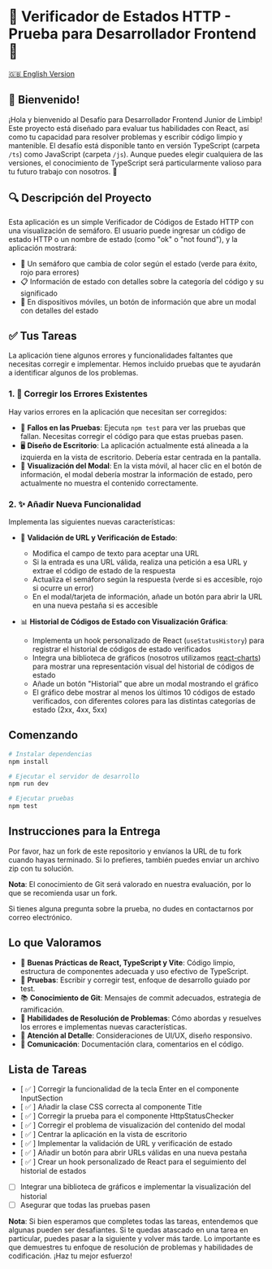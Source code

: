 # 🚦 Verificador de Estados HTTP - Prueba para Desarrollador Frontend 🚦

[🇬🇧 English Version](./README.md)

## 👋 Bienvenido!

¡Hola y bienvenido al Desafío para Desarrollador Frontend Junior de Limbip! Este proyecto está diseñado para evaluar tus habilidades con React, así como tu capacidad para resolver problemas y escribir código limpio y mantenible. El desafío está disponible tanto en versión TypeScript (carpeta `/ts`) como JavaScript (carpeta `/js`). Aunque puedes elegir cualquiera de las versiones, el conocimiento de TypeScript será particularmente valioso para tu futuro trabajo con nosotros. 🚀

## 🔍 Descripción del Proyecto

Esta aplicación es un simple Verificador de Códigos de Estado HTTP con una visualización de semáforo. El usuario puede ingresar un código de estado HTTP o un nombre de estado (como "ok" o "not found"), y la aplicación mostrará:

- 🚦 Un semáforo que cambia de color según el estado (verde para éxito, rojo para errores)
- 📋 Información de estado con detalles sobre la categoría del código y su significado
- 📱 En dispositivos móviles, un botón de información que abre un modal con detalles del estado

## ✅ Tus Tareas

La aplicación tiene algunos errores y funcionalidades faltantes que necesitas corregir e implementar. Hemos incluido pruebas que te ayudarán a identificar algunos de los problemas.

### 1. 🔧 Corregir los Errores Existentes

Hay varios errores en la aplicación que necesitan ser corregidos:

- 🧪 **Fallos en las Pruebas**: Ejecuta `npm test` para ver las pruebas que fallan. Necesitas corregir el código para que estas pruebas pasen.
- 🖥️ **Diseño de Escritorio**: La aplicación actualmente está alineada a la izquierda en la vista de escritorio. Debería estar centrada en la pantalla.
- 📱 **Visualización del Modal**: En la vista móvil, al hacer clic en el botón de información, el modal debería mostrar la información de estado, pero actualmente no muestra el contenido correctamente.

### 2. ✨ Añadir Nueva Funcionalidad

Implementa las siguientes nuevas características:

- 🔗 **Validación de URL y Verificación de Estado**:
  - Modifica el campo de texto para aceptar una URL
  - Si la entrada es una URL válida, realiza una petición a esa URL y extrae el código de estado de la respuesta
  - Actualiza el semáforo según la respuesta (verde si es accesible, rojo si ocurre un error)
  - En el modal/tarjeta de información, añade un botón para abrir la URL en una nueva pestaña si es accesible

- 📊 **Historial de Códigos de Estado con Visualización Gráfica**:
  - Implementa un hook personalizado de React (`useStatusHistory`) para registrar el historial de códigos de estado verificados
  - Integra una biblioteca de gráficos (nosotros utilizamos [react-charts](https://react-chartjs-2.js.org/)) para mostrar una representación visual del historial de códigos de estado
  - Añade un botón "Historial" que abre un modal mostrando el gráfico
  - El gráfico debe mostrar al menos los últimos 10 códigos de estado verificados, con diferentes colores para las distintas categorías de estado (2xx, 4xx, 5xx)

## Comenzando

```bash
# Instalar dependencias
npm install

# Ejecutar el servidor de desarrollo
npm run dev

# Ejecutar pruebas
npm test
```

## Instrucciones para la Entrega

Por favor, haz un fork de este repositorio y envíanos la URL de tu fork cuando hayas terminado. Si lo prefieres, también puedes enviar un archivo zip con tu solución.

**Nota**: El conocimiento de Git será valorado en nuestra evaluación, por lo que se recomienda usar un fork.

Si tienes alguna pregunta sobre la prueba, no dudes en contactarnos por correo electrónico.

## Lo que Valoramos

- 🚀 **Buenas Prácticas de React, TypeScript y Vite**: Código limpio, estructura de componentes adecuada y uso efectivo de TypeScript.
- 🧪 **Pruebas**: Escribir y corregir test, enfoque de desarrollo guiado por test.
- 📚 **Conocimiento de Git**: Mensajes de commit adecuados, estrategia de ramificación.
- 🧠 **Habilidades de Resolución de Problemas**: Cómo abordas y resuelves los errores e implementas nuevas características.
- 📱 **Atención al Detalle**: Consideraciones de UI/UX, diseño responsivo.
- 📝 **Comunicación**: Documentación clara, comentarios en el código.

## Lista de Tareas

- [ ✅ ] Corregir la funcionalidad de la tecla Enter en el componente InputSection
- [ ✅ ] Añadir la clase CSS correcta al componente Title
- [ ✅ ] Corregir la prueba para el componente HttpStatusChecker
- [ ✅ ] Corregir el problema de visualización del contenido del modal
- [ ✅ ] Centrar la aplicación en la vista de escritorio
- [ ✅ ] Implementar la validación de URL y verificación de estado
- [ ✅ ] Añadir un botón para abrir URLs válidas en una nueva pestaña
- [ ✅ ] Crear un hook personalizado de React para el seguimiento del historial de estados
- [ ] Integrar una biblioteca de gráficos e implementar la visualización del historial
- [ ] Asegurar que todas las pruebas pasen

**Nota**: Si bien esperamos que completes todas las tareas, entendemos que algunas pueden ser desafiantes. Si te quedas atascado en una tarea en particular, puedes pasar a la siguiente y volver más tarde. Lo importante es que demuestres tu enfoque de resolución de problemas y habilidades de codificación. ¡Haz tu mejor esfuerzo!
